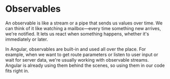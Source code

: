 # Observables

An observable is like a stream or a pipe that sends us values over time. We can think of it like
watching a mailbox—every time something new arrives, we're notified.
It lets us react when something happens, whether it's immediately or later.

In Angular, observables are built-in and used all over the place. For example, when we want to get
route parameters or listen to user input or wait for server data, we're usually working with observable
streams. Angular is already using them behind the scenes, so using them in our code fits right in.
